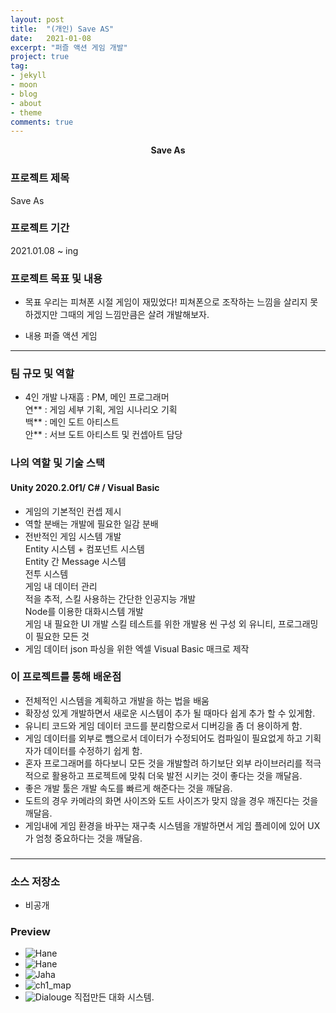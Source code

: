 ```yaml
---
layout: post
title:  "(개인) Save AS"
date:   2021-01-08
excerpt: "퍼즐 액션 게임 개발"
project: true
tag:
- jekyll 
- moon
- blog
- about
- theme
comments: true
---
```

<center><b>Save As</b></center>
     
### 프로젝트 제목
Save As

### 프로젝트 기간
2021.01.08 ~ ing

### 프로젝트 목표 및 내용
* 목표
	우리는 피쳐폰 시절 게임이 재밌었다! 피쳐폰으로 조작하는 느낌을 살리지 못하겠지만 그때의 게임 느낌만큼은 살려 개발해보자.

* 내용
	퍼즐 액션 게임		

---

### 팀 규모 및 역할
* 4인 개발
나재흠 : PM, 메인 프로그래머  
연** : 게임 세부 기획, 게임 시나리오 기획  
백** : 메인 도트 아티스트  
안** : 서브 도트 아티스트 및 컨셉아트 담당  

### 나의 역할 및 기술 스택
#### Unity 2020.2.0f1/ C# / Visual Basic  
* 게임의 기본적인 컨셉 제시  
* 역할 분배는 개발에 필요한 일감 분배  
* 전반적인 게임 시스템 개발  
	Entity 시스템 + 컴포넌트 시스템  
	Entity 간 Message 시스템  
	전투 시스템  
	게임 내 데이터 관리  
	적을 추적, 스킬 사용하는 간단한 인공지능 개발  
	Node를 이용한 대화시스템 개발  
	게임 내 필요한 UI 개발
	스킬 테스트를 위한 개발용 씬 구성
	외 유니티, 프로그래밍이 필요한 모든 것  
* 게임 데이터 json 파싱을 위한 엑셀 Visual Basic 매크로 제작  


### 이 프로젝트를 통해 배운점
*  전체적인 시스템을 계획하고 개발을 하는 법을 배움  
*  확장성 있게 개발하면서 새로운 시스템이 추가 될 때마다 쉽게 추가 할 수 있게함.  
*  유니티 코드와 게임 데이터 코드를 분리함으로서 디버깅을 좀 더 용이하게 함.  
*  게임 데이터를 외부로 뺌으로서 데이터가 수정되어도 컴파일이 필요없게 하고 기획자가 데이터를 수정하기 쉽게 함.  
*  혼자 프로그래머를 하다보니 모든 것을 개발할려 하기보단 외부 라이브러리를 적극적으로 활용하고 프로젝트에 맞춰 더욱 발전 시키는 것이 좋다는 것을 깨달음.  
*  좋은 개발 툴은 개발 속도를 빠르게 해준다는 것을 깨달음.
*  도트의 경우 카메라의 화면 사이즈와 도트 사이즈가 맞지 않을 경우 깨진다는 것을 깨달음.
*  게임내에 게임 환경을 바꾸는 재구축 시스템을 개발하면서 게임 플레이에 있어 UX가 엄청 중요하다는 것을 깨달음.

### 

---

### 소스 저장소
* 비공개

### Preview
* ![Hane](https://user-images.githubusercontent.com/18138559/179418119-a44d3a85-a9ce-4ef8-bc4d-241db3fb1081.png)
* ![Hane](https://user-images.githubusercontent.com/18138559/179418135-d192ecf3-0635-465a-a0a8-c069b6470860.gif)
* ![Jaha](https://user-images.githubusercontent.com/18138559/179418149-9073044e-6b06-43d2-9018-fcde900bc591.gif)
* ![ch1_map](https://user-images.githubusercontent.com/18138559/179419204-fe58b8a9-d750-4c09-a1a8-ab56b46c9ea1.png)
* ![Dialouge](https://user-images.githubusercontent.com/18138559/179419292-722ae119-7b12-4e65-a818-029e6e7ac463.png) 직접만든 대화 시스템.  
